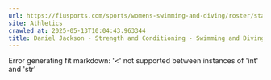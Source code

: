 ```yaml
---
url: https://fiusports.com/sports/womens-swimming-and-diving/roster/staff/daniel-jackson/295
site: Athletics
crawled_at: 2025-05-13T10:04:43.963344
title: Daniel Jackson - Strength and Conditioning - Swimming and Diving Support Staff - FIU Athletics
---
```


Error generating fit markdown: '<' not supported between instances of 'int' and 'str'